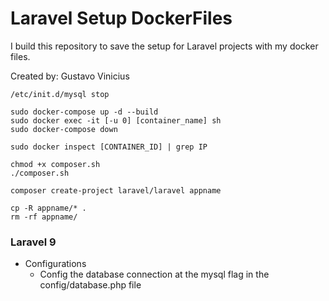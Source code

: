 # Laravel Setup DockerFiles

I build this repository to save the setup for Laravel projects with my docker files.

Created by: Gustavo Vinicius

```
/etc/init.d/mysql stop

sudo docker-compose up -d --build
sudo docker exec -it [-u 0] [container_name] sh
sudo docker-compose down

sudo docker inspect [CONTAINER_ID] | grep IP

chmod +x composer.sh
./composer.sh

composer create-project laravel/laravel appname

cp -R appname/* .
rm -rf appname/
```

### Laravel 9

- Configurations
    - Config the database connection at the mysql flag in the config/database.php file